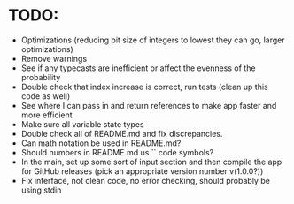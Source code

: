 # TODO:

- Optimizations (reducing bit size of integers to lowest they can go, larger
  optimizations)
- Remove warnings
- See if any typecasts are inefficient or affect the evenness of the probability
- Double check that index increase is correct, run tests (clean up this code as
  well)
- See where I can pass in and return references to make app faster and more
  efficient
- Make sure all variable state types
- Double check all of README.md and fix discrepancies.
- Can math notation be used in README.md?
- Should numbers in README.md us `` code symbols?
- In the main, set up some sort of input section and then compile the app for
  GitHub releases (pick an appropriate version number v(1.0.0?))
- Fix interface, not clean code, no error checking, should probably be using
  stdin
